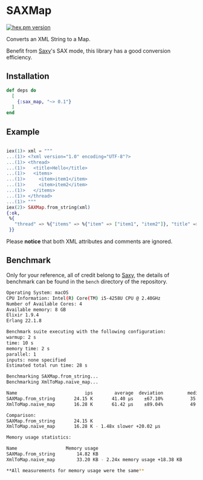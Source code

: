 # SAXMap

[![hex.pm version](https://img.shields.io/hexpm/v/sax_map.svg)](https://hex.pm/packages/sax_map)

Converts an XML String to a Map.

Benefit from [Saxy](https://hex.pm/packages/saxy)'s SAX mode, this library has a good conversion efficiency.

## Installation

```elixir
def deps do
  [
    {:sax_map, "~> 0.1"}
  ]
end
```

## Example

```elixir

iex(1)> xml = """
...(1)> <?xml version="1.0" encoding="UTF-8"?>
...(1)> <thread>
...(1)>   <title>Hello</title>
...(1)>   <items>
...(1)>     <item>item1</item>
...(1)>     <item>item2</item>
...(1)>   </items>
...(1)> </thread>
...(1)> """
iex(2)> SAXMap.from_string(xml)
{:ok,
 %{
   "thread" => %{"items" => %{"item" => ["item1", "item2"]}, "title" => "Hello"}
 }}
```

Please **notice** that both XML attributes and comments are ignored.

## Benchmark

Only for your reference, all of credit belong to [Saxy](https://hex.pm/packages/saxy), the details of benchmark can be found in the `bench` directory of the repository.

```bash
Operating System: macOS
CPU Information: Intel(R) Core(TM) i5-4258U CPU @ 2.40GHz
Number of Available Cores: 4
Available memory: 8 GB
Elixir 1.9.4
Erlang 22.1.8

Benchmark suite executing with the following configuration:
warmup: 2 s
time: 10 s
memory time: 2 s
parallel: 1
inputs: none specified
Estimated total run time: 28 s

Benchmarking SAXMap.from_string...
Benchmarking XmlToMap.naive_map...

Name                         ips        average  deviation         median         99th %
SAXMap.from_string       24.15 K       41.40 μs    ±67.10%          35 μs         131 μs
XmlToMap.naive_map       16.28 K       61.42 μs    ±89.04%          49 μs         224 μs

Comparison:
SAXMap.from_string       24.15 K
XmlToMap.naive_map       16.28 K - 1.48x slower +20.02 μs

Memory usage statistics:

Name                  Memory usage
SAXMap.from_string        14.82 KB
XmlToMap.naive_map        33.20 KB - 2.24x memory usage +18.38 KB

**All measurements for memory usage were the same**
```
